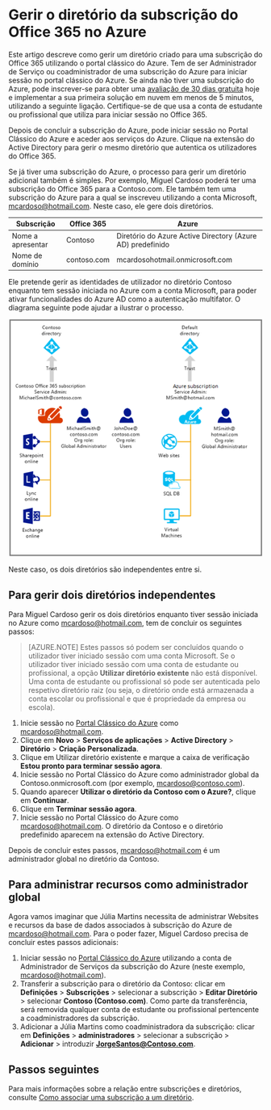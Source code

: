 <properties
   pageTitle="Gerir o diretório da subscrição do Office 365 no Azure | Microsoft Azure"
   description="Gerir um diretório de subscrição do Office 365 com o Azure Active Directory e o Portal Clássico do Azure"
   services="active-directory"
   documentationCenter=""
   authors="curtand"
   manager="femila"
   editor=""/>

<tags
   ms.service="active-directory"
   ms.devlang="na"
   ms.topic="get-started-article"
   ms.tgt_pltfrm="na"
   ms.workload="identity"
   ms.date="08/23/2016"
   ms.author="curtand"/>

# Gerir o diretório da subscrição do Office 365 no Azure

Este artigo descreve como gerir um diretório criado para uma subscrição do Office 365 utilizando o portal clássico do Azure. Tem de ser Administrador de Serviço ou coadministrador de uma subscrição do Azure para iniciar sessão no portal clássico do Azure. Se ainda não tiver uma subscrição do Azure, pode inscrever-se para obter uma [avaliação de 30 dias gratuita](https://azure.microsoft.com/trial/get-started-active-directory/) hoje e implementar a sua primeira solução em nuvem em menos de 5 minutos, utilizando a seguinte ligação. Certifique-se de que usa a conta de estudante ou profissional que utiliza para iniciar sessão no Office 365.

Depois de concluir a subscrição do Azure, pode iniciar sessão no Portal Clássico do Azure e aceder aos serviços do Azure. Clique na extensão do Active Directory para gerir o mesmo diretório que autentica os utilizadores do Office 365.

Se já tiver uma subscrição do Azure, o processo para gerir um diretório adicional também é simples. Por exemplo, Miguel Cardoso poderá ter uma subscrição do Office 365 para a Contoso.com. Ele também tem uma subscrição do Azure para a qual se inscreveu utilizando a conta Microsoft, mcardoso@hotmail.com. Neste caso, ele gere dois diretórios.

  Subscrição |  Office 365  |  Azure
  -------------- | ------------- | -------------------------------
  Nome a apresentar |  Contoso  |     Diretório do Azure Active Directory (Azure AD) predefinido
  Nome de domínio  |  contoso.com  | mcardosohotmail.onmicrosoft.com

Ele pretende gerir as identidades de utilizador no diretório Contoso enquanto tem sessão iniciada no Azure com a conta Microsoft, para poder ativar funcionalidades do Azure AD como a autenticação multifator. O diagrama seguinte pode ajudar a ilustrar o processo.

![Diagrama para gerir dois diretórios independentes](./media/active-directory-manage-o365-subscription/AAD_O365_03.png)

Neste caso, os dois diretórios são independentes entre si.

## Para gerir dois diretórios independentes
Para Miguel Cardoso gerir os dois diretórios enquanto tiver sessão iniciada no Azure como mcardoso@hotmail.com, tem de concluir os seguintes passos:

> [AZURE.NOTE]
> Estes passos só podem ser concluídos quando o utilizador tiver iniciado sessão com uma conta Microsoft. Se o utilizador tiver iniciado sessão com uma conta de estudante ou profissional, a opção **Utilizar diretório existente** não está disponível. Uma conta de estudante ou profissional só pode ser autenticada pelo respetivo diretório raiz (ou seja, o diretório onde está armazenada a conta escolar ou profissional e que é propriedade da empresa ou escola).

1.  Inicie sessão no [Portal Clássico do Azure](https://manage.windowsazure.com) como mcardoso@hotmail.com.
2.  Clique em **Novo** > **Serviços de aplicações** > **Active Directory** > **Diretório** > **Criação Personalizada**.
3.  Clique em Utilizar diretório existente e marque a caixa de verificação **Estou pronto para terminar sessão agora**.
4.  Inicie sessão no Portal Clássico do Azure como administrador global da Contoso.onmicrosoft.com (por exemplo, mcardoso@contoso.com).
5.  Quando aparecer **Utilizar o diretório da Contoso com o Azure?**, clique em **Continuar**.
6.  Clique em **Terminar sessão agora**.
7.  Inicie sessão no Portal Clássico do Azure como mcardoso@hotmail.com. O diretório da Contoso e o diretório predefinido aparecem na extensão do Active Directory.

Depois de concluir estes passos, mcardoso@hotmail.com é um administrador global no diretório da Contoso.

## Para administrar recursos como administrador global
Agora vamos imaginar que Júlia Martins necessita de administrar Websites e recursos da base de dados associados à subscrição do Azure de mcardoso@hotmail.com. Para o poder fazer, Miguel Cardoso precisa de concluir estes passos adicionais:

1.  Iniciar sessão no [Portal Clássico do Azure](https://manage.windowsazure.com) utilizando a conta de Administrador de Serviços da subscrição do Azure (neste exemplo, mcardoso@hotmail.com).
2.  Transferir a subscrição para o diretório da Contoso: clicar em **Definições** > **Subscrições** > selecionar a subscrição > **Editar Diretório** > selecionar **Contoso (Contoso.com)**. Como parte da transferência, será removida qualquer conta de estudante ou profissional pertencente a coadministradores da subscrição.
3.  Adicionar a Júlia Martins como coadministradora da subscrição: clicar em **Definições** > **administradores** > selecionar a subscrição > **Adicionar** > introduzir **JorgeSantos@Contoso.com**.

## Passos seguintes
Para mais informações sobre a relação entre subscrições e diretórios, consulte [Como associar uma subscrição a um diretório](active-directory-how-subscriptions-associated-directory.md).



<!--HONumber=ago16_HO4-->


